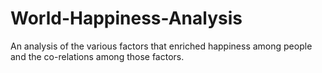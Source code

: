 # World-Happiness-Analysis
An analysis of the various factors that enriched happiness among people and the co-relations among those factors.
